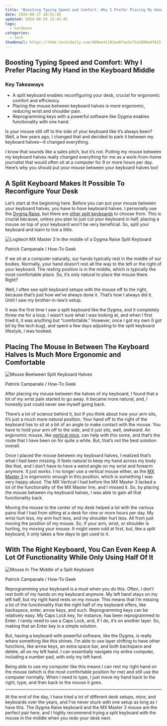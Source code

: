 ```yaml
---
title: "Boosting Typing Speed and Comfort: Why I Prefer Placing My Hand in the Keyboard Middle"
date: 2024-08-27 10:51:30
updated: 2024-08-29 12:43:45
tags:
  - hardware
categories:
  - tech
thumbnail: https://thmb.techidaily.com/469ee41193ae0faa3c73a1880a4f615f10f1abb6364e0dccb7651832a4251dcd.jpg
---
```


## Boosting Typing Speed and Comfort: Why I Prefer Placing My Hand in the Keyboard Middle

### Key Takeaways

* A split keyboard enables reconfiguring your desk, crucial for ergonomic comfort and efficiency.
* Placing the mouse between keyboard halves is more ergonomic, reducing wrist and shoulder pain.
* Reprogramming keys with a powerful software like Dygma enables functionality with one hand.

 Is your mouse still off to the side of your keyboard like it’s always been? Well, a few years ago, I changed that and decided to park it between my keyboard halves—it changed everything.

 I know that sounds like a sales pitch, but it’s not. Putting my mouse between my keyboard halves really changed everything for me as a work-from-home journalist that would often sit at a computer for 9 or more hours per day. Here’s why you should put your mouse between your keyboard halves too!

##  A Split Keyboard Makes It Possible To Reconfigure Your Desk

 Let’s start at the beginning here. Before you can put your mouse between your keyboard halves, you have to _have_ keyboard halves. I personally use the [Dygma Raise](https://dygma.com/pages/dygma-raise-2), but there are [other split keyboards](https://eaxpv-info.techidaily.com/new-2024-approved-from-footage-to-feature-making-youtube-thumbnails-mobile/) to choose from. This is crucial because, unless you plan to just cut your keyboard in half, placing a mouse on top of your keyboard won’t be very beneficial. So, split your keyboard and learn to live a little.

![Logitech MX Master 3 In the middle of a Dygma Raise Split Keyboard](https://static1.howtogeekimages.com/wordpress/wp-content/uploads/wm/2024/06/logitech-mx-master-3-in-the-middle-of-a-dygma-raise-split-keyboard.JPG) 

Patrick Campanale / How-To Geek

 If we sit at a computer naturally, our hands typically rest in the middle of our bodies. Normally, your hand doesn’t rest all the way to the left or the right of your keyboard. The resting position is in the middle, which is typically the most comfortable place. So, it’s only natural to place the mouse there. Right?

 Well, I often see split keyboard setups with the mouse off to the right, because that’s just how we’ve always done it. That’s how I always did it. Until I saw my brother-in-law’s setup.

 It was the first time I saw a split keyboard like the Dygma, and it completely threw me for a loop. I wasn’t sure what I was looking at, and when I first tried it, it was anything but “comfortable.” However, once I got my own (I got bit by the tech bug), and spent a few days adjusting to the split keyboard lifestyle, I was hooked.

##  Placing The Mouse In Between The Keyboard Halves Is Much More Ergonomic and Comfortable

![Mouse Beetween Split Keyboard Halves](https://static1.howtogeekimages.com/wordpress/wp-content/uploads/wm/2024/06/mouse-beetween-split-keyboard-halves.JPG) 

Patrick Campanale / How-To Geek

 After placing my mouse between the halves of my keyboard, I found that a lot of my wrist pain started to go away. It became more natural, and, I honestly just could never see myself going back.

 There’s a lot of science behind it, but if you think about how your arm sits, it’s just a much more natural position. Your hand off to the right of the keyboard has to sit at a bit of an angle to make contact with the mouse. You have to hold your arm off to the side, and it just sits, well, _awkward_. An ergonomic mouse, like [vertical mice](https://techno-recovery.techidaily.com/how-does-dts-play-fi-enhance-your-listening/), can help with this some, and that’s the route that I have been on for quite a while. But, that’s not the best solution overall.

 Once I placed the mouse between my keyboard halves, I realized that’s what I had been missing. It feels natural to keep my hand across my body like that, and I don’t have to have a weird angle on my wrist and forearm anymore. It just _works_. I no longer use a vertical mouse either, as the [MX Master 3](https://www.amazon.com/Logitech-MX-Master-3S-Graphite/dp/B09HM94VDS/?tag=hotoge-20&ascsubtag=UUhtgUeUpU2003533&asc%5Frefurl=https%3A%2F%2Fwww.howtogeek.com%2Fi-park-my-mouse-in-the-middle-of-my-keyboard-heres-why%2F&asc%5Fcampaign=Feed) is ergonomic enough in this position, which is something I was very happy about. The MX Vertical I had before the MX Master 3 lacked a lot of the functionality of the MX Master line, and I missed it. So, by placing the mouse between my keyboard halves, I was able to gain all that functionality back.

 Moving the mouse to the center of my desk helped a lot with the various pains that I had from sitting at a desk for nine or more hours per day. My wrist hurt less, my arm hurt less, and my shoulder hurt less. All from just moving the position of my mouse. So, if your arm, wrist, or shoulder is hurting, try moving your mouse. It might seem odd at first, but, like a split keyboard, it only takes a few days to get used to it.

##  With The Right Keyboard, You Can Even Keep A Lot Of Functionality While Only Using Half Of It

![Mouse In The Middle of a Split Keyboard](https://static1.howtogeekimages.com/wordpress/wp-content/uploads/wm/2024/06/mouse-in-the-middle-of-a-split-keyboard.JPG) 

Patrick Campanale / How-To Geek

 Reprogramming your keyboard is a must when you do this. Often, I don’t rest both of my hands on my keyboard anymore. My left hand stays on my left half, but my right hand rests on my mouse. This means that I’m missing a lot of the functionality that the right half of my keyboard offers, like backspace, enter, arrow keys, and such. Reprogramming keys can be relatively easy. My Caps Lock key, for instance, has been reprogrammed to Enter. I rarely need to use a Caps Lock, and, if I do, it’s on another layer. So, making that an Enter key is a simple solution.

 But, having a keyboard with powerful software, like the Dygma, is really where something like this shines. I’m able to use layer shifting to have other functions, like arrow keys, an extra space bar, and both backspace and delete, all on my left hand. I can essentially navigate my entire computer, including a number pad, with only my left hand.

 Being able to use my computer like this means I can rest my right hand on the mouse (which is the most comfortable position for me) and still use the computer normally. When I need to type, I just move my hand back to the right, type, and then back to the mouse it goes.

---

 At the end of the day, I have tried a lot of different desk setups, mice, and keyboards over the years, and I’ve never stuck with one setup as long as I have this. The Dygma Raise keyboard and the MX Master 3 mouse are the perfect pair here, and I highly recommend trying a split keyboard with the mouse in the middle when you redo your desk next.

<ins class="adsbygoogle"
     style="display:block"
     data-ad-format="autorelaxed"
     data-ad-client="ca-pub-7571918770474297"
     data-ad-slot="1223367746"></ins>



<ins class="adsbygoogle"
     style="display:block"
     data-ad-client="ca-pub-7571918770474297"
     data-ad-slot="8358498916"
     data-ad-format="auto"
     data-full-width-responsive="true"></ins>
